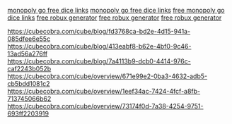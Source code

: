 <a href='https://cubecobra.com/cube/blog/fd3768ca-bd2e-4d15-941a-085dfee6e55c'>monopoly go free dice links</a>
<a href='https://cubecobra.com/cube/blog/413eabf8-b62e-4bf0-9c46-13ad56a276ff'>monopoly go free dice links</a>
<a href='https://cubecobra.com/cube/blog/7a4113b9-dcb0-4414-976c-caf2243b052b'>free monopoly go dice links</a>
<a href='https://cubecobra.com/cube/blog/fd3768ca-bd2e-4d15-941a-085dfee6e55c'>free robux generator</a>
<a href='https://cubecobra.com/cube/blog/413eabf8-b62e-4bf0-9c46-13ad56a276ff'>free robux generator</a>
<a href='https://cubecobra.com/cube/blog/7a4113b9-dcb0-4414-976c-caf2243b052b'>free robux generator</a>

<p>
<a href="https://cubecobra.com/cube/blog/fd3768ca-bd2e-4d15-941a-085dfee6e55c">https://cubecobra.com/cube/blog/fd3768ca-bd2e-4d15-941a-085dfee6e55c</a><br>
<a href="https://cubecobra.com/cube/blog/413eabf8-b62e-4bf0-9c46-13ad56a276ff">https://cubecobra.com/cube/blog/413eabf8-b62e-4bf0-9c46-13ad56a276ff</a><br>
<a href="https://cubecobra.com/cube/blog/7a4113b9-dcb0-4414-976c-caf2243b052b">https://cubecobra.com/cube/blog/7a4113b9-dcb0-4414-976c-caf2243b052b</a><br>
<a href="https://cubecobra.com/cube/overview/671e99e2-0ba3-4632-adb5-cb5bdd1081c2">https://cubecobra.com/cube/overview/671e99e2-0ba3-4632-adb5-cb5bdd1081c2</a><br>
<a href="https://cubecobra.com/cube/overview/1eef34ac-7424-4fcf-a8fb-713745066b62">https://cubecobra.com/cube/overview/1eef34ac-7424-4fcf-a8fb-713745066b62</a><br>
<a href="https://cubecobra.com/cube/overview/73174f0d-7a38-4254-9751-693ff2203919">https://cubecobra.com/cube/overview/73174f0d-7a38-4254-9751-693ff2203919</a>
</p>
